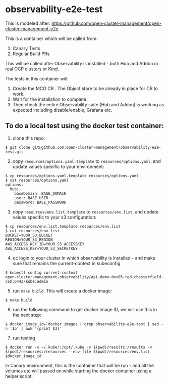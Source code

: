 # observability-e2e-test

This is modeled after: https://github.com/open-cluster-management/open-cluster-management-e2e

This is a container which will be called from:

1. Canary Tests
2. Regular Build PRs

This will be called after Observability is installed - both Hub and Addon in real OCP clusters or Kind.

The tests in this container will:

1. Create the MCO CR . The Object store to be already in place for CR to work.
2. Wait for the installation to complete.
3. Then check the entire Observability suite (Hub and Addon) is working as expected including disable/enable, Grafana etc.

## To do a local test using the docker test container:

1. clone this repo:

```
$ git clone git@github.com:open-cluster-management/observability-e2e-test.git
```

2. copy `resources/options.yaml.template` to `resources/options.yaml`, and update values specific to your environment:

```
$ cp resources/options.yaml.template resources/options.yaml
$ cat resources/options.yaml
options:
  hub:
    baseDomain: BASE_DOMAIN
    user: BASE_USER
    password: BASE_PASSWORD
```

3. copy `resources/env.list.template` to `resources/env.list`, and update values specific to your s3 configuration:

```
$ cp resources/env.list.template resources/env.list
$ cat resources/env.list
BUCKET=YOUR_S3_BUCKET
REGION=YOUR_S3_REGION
AWS_ACCESS_KEY_ID=YOUR_S3_ACCESSKEY
AWS_ACCESS_KEY=YOUR_S3_SECRETKEY
```

4. oc login to your cluster in which observability is installed - and make sure that remains the current-context in kubeconfig

```
$ kubectl config current-context
open-cluster-management-observability/api-demo-dev05-red-chesterfield-com:6443/kube:admin
```

5. run `make build`. This will create a docker image:

```
$ make build
```

6. run the following command to get docker image ID, we will use this in the next step:

```
$ docker_image_id=`docker images | grep observability-e2e-test | sed -n '1p' | awk '{print $3}'`
```

7. run testing

```
$ docker run -v ~/.kube/:/opt/.kube -v $(pwd)/results:/results -v $(pwd)/resources:/resources --env-file $(pwd)/resources/env.list  $docker_image_id
```

In Canary environment, this is the container that will be run - and all the volumes etc will passed on while starting the docker container using a helper script.

